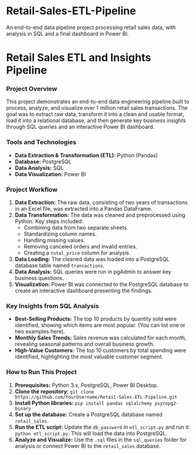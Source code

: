 # Retail-Sales-ETL-Pipeline
An end-to-end data pipeline project processing retail sales data, with analysis in SQL and a final dashboard in Power BI.


# Retail Sales ETL and Insights Pipeline

### Project Overview

This project demonstrates an end-to-end data engineering pipeline built to process, analyze, and visualize over 1 million retail sales transactions. The goal was to extract raw data, transform it into a clean and usable format, load it into a relational database, and then generate key business insights through SQL queries and an interactive Power BI dashboard.

### Tools and Technologies

* **Data Extraction & Transformation (ETL):** Python (Pandas)
* **Database:** PostgreSQL
* **Data Analysis:** SQL
* **Data Visualization:** Power BI

### Project Workflow

1.  **Data Extraction:** The raw data, consisting of two years of transactions in an Excel file, was extracted into a Pandas DataFrame.
2.  **Data Transformation:** The data was cleaned and preprocessed using Python. Key steps included:
    * Combining data from two separate sheets.
    * Standardizing column names.
    * Handling missing values.
    * Removing canceled orders and invalid entries.
    * Creating a `total_price` column for analysis.
3.  **Data Loading:** The cleaned data was loaded into a PostgreSQL database table named `transactions`.
4.  **Data Analysis:** SQL queries were run in pgAdmin to answer key business questions.
5.  **Visualization:** Power BI was connected to the PostgreSQL database to create an interactive dashboard presenting the findings.

### Key Insights from SQL Analysis

* **Best-Selling Products:** The top 10 products by quantity sold were identified, showing which items are most popular. (You can list one or two examples here).
* **Monthly Sales Trends:** Sales revenue was calculated for each month, revealing seasonal patterns and overall business growth.
* **High-Value Customers:** The top 10 customers by total spending were identified, highlighting the most valuable customer segment.


### How to Run This Project

1.  **Prerequisites:** Python 3.x, PostgreSQL, Power BI Desktop.
2.  **Clone the repository:** `git clone https://github.com/YourUsername/Retail-Sales-ETL-Pipeline.git`
3.  **Install Python libraries:** `pip install pandas sqlalchemy psycopg2-binary`
4.  **Set up the database:** Create a PostgreSQL database named `retail_sales`.
5.  **Run the ETL script:** Update the `db_password` in `etl_script.py` and run it: `python etl_script.py`. This will load the data into PostgreSQL.
6.  **Analyze and Visualize:** Use the `.sql` files in the `sql_queries` folder for analysis or connect Power BI to the `retail_sales` database.
